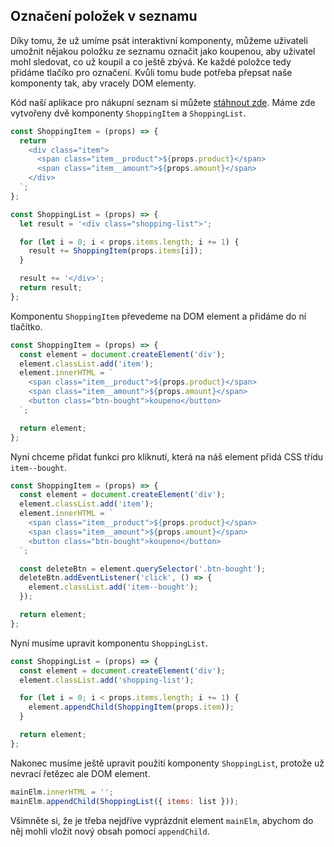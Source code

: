 ## Označení položek v seznamu

Díky tomu, že už umíme psát interaktivní komponenty, můžeme uživateli umožnit nějakou položku ze seznamu označit jako koupenou, aby uživatel mohl sledovat, co už koupil a co ještě zbývá. Ke každé položce tedy přidáme tlačíko pro označení. Kvůli tomu bude potřeba přepsat naše komponenty tak, aby vracely DOM elementy.

Kód naší aplikace pro nákupní seznam si můžete [stáhnout zde](assets/nakupni-seznam.zip). Máme zde vytvořeny dvě komponenty `ShoppingItem` a `ShoppingList`.

```js
const ShoppingItem = (props) => {
  return `
    <div class="item">
      <span class="item__product">${props.product}</span>
      <span class="item__amount">${props.amount}</span>
    </div>
  `;
};

const ShoppingList = (props) => {
  let result = '<div class="shopping-list">';

  for (let i = 0; i < props.items.length; i += 1) {
    result += ShoppingItem(props.items[i]);
  }

  result += '</div>';
  return result;
};
```

Komponentu `ShoppingItem` převedeme na DOM element a přidáme do ní tlačítko.

```js
const ShoppingItem = (props) => {
  const element = document.createElement('div');
  element.classList.add('item');
  element.innerHTML = `
    <span class="item__product">${props.product}</span>
    <span class="item__amount">${props.amount}</span>
    <button class="btn-bought">koupeno</button>
  `;

  return element;
};
```

Nyní chceme přidat funkci pro kliknutí, která na náš element přidá CSS třídu `item--bought`.

```js
const ShoppingItem = (props) => {
  const element = document.createElement('div');
  element.classList.add('item');
  element.innerHTML = `
    <span class="item__product">${props.product}</span>
    <span class="item__amount">${props.amount}</span>
    <button class="btn-bought">koupeno</button>
  `;

  const deleteBtn = element.querySelector('.btn-bought');
  deleteBtn.addEventListener('click', () => {
    element.classList.add('item--bought');
  });

  return element;
};
```

Nyní musíme upravit komponentu `ShoppingList`.

```js
const ShoppingList = (props) => {
  const element = document.createElement('div');
  element.classList.add('shopping-list');

  for (let i = 0; i < props.items.length; i += 1) {
    element.appendChild(ShoppingItem(props.item));
  }

  return element;
};
```

Nakonec musíme ještě upravit použití komponenty `ShoppingList`, protože už nevrací řetězec ale DOM element.

```js
mainElm.innerHTML = '';
mainElm.appendChild(ShoppingList({ items: list }));
```

Všimněte si, že je třeba nejdříve vyprázdnit element `mainElm`, abychom do něj mohli vložit nový obsah pomocí `appendChild`.
